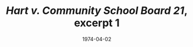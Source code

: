 --- 
draft: true
docset: how-did-nyc-segregate
bundle: school-zones-feeder-patterns
title: "*Hart v. Community School Board 21*, excerpt 1"
featured: hart-v-community-school-board-21-1.jpg
featuredAlt: Text of a court decision
layout: "tc-single"
hasContentInGallery: true
date: 1974-04-02
--- 